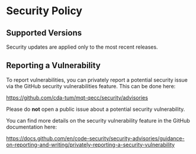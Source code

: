 # Security Policy

## Supported Versions

Security updates are applied only to the most recent releases.

## Reporting a Vulnerability

To report vulnerabilities, you can privately report a potential security issue
via the GitHub security vulnerabilities feature. This can be done here:

https://github.com/cda-tum/mqt-qecc/security/advisories

Please do **not** open a public issue about a potential security vulnerability.

You can find more details on the security vulnerability feature in the GitHub
documentation here:

https://docs.github.com/en/code-security/security-advisories/guidance-on-reporting-and-writing/privately-reporting-a-security-vulnerability
